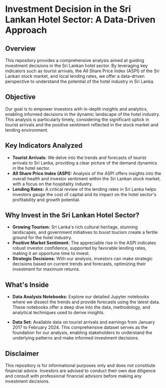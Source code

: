 # Investment Decision in the Sri Lankan Hotel Sector: A Data-Driven Approach
## Overview
This repository provides a comprehensive analysis aimed at guiding investment decisions in the Sri Lankan hotel sector. By leveraging key indicators such as tourist arrivals, the All Share Price Index (ASPI) of the Sri Lankan stock market, and local lending rates, we offer a data-driven perspective to understand the potential of the hotel industry in Sri Lanka.

## Objective
Our goal is to empower investors with in-depth insights and analytics, enabling informed decisions in the dynamic landscape of the hotel industry. This analysis is particularly timely, considering the significant uptick in tourist arrivals and the positive sentiment reflected in the stock market and lending environment.

## Key Indicators Analyzed
- **Tourist Arrivals:** We delve into the trends and forecasts of tourist arrivals to Sri Lanka, providing a clear picture of the demand dynamics in the hotel sector.
- **All Share Price Index (ASPI):** Analysis of the ASPI offers insights into the overall health and investor sentiment within the Sri Lankan stock market, with a focus on the hospitality industry.
- **Lending Rates:** A critical review of the lending rates in Sri Lanka helps investors gauge the cost of capital and its impact on the hotel sector's profitability and growth potential.


## Why Invest in the Sri Lankan Hotel Sector?
- **Growing Tourism:** Sri Lanka's rich cultural heritage, stunning landscapes, and government initiatives to boost tourism create a fertile ground for the hotel industry.
- **Positive Market Sentiment:** The appreciable rise in the ASPI indicates robust investor confidence, supported by favorable lending rates, making it an opportune time to invest.
- **Strategic Decisions:** With our analysis, investors can make strategic decisions based on current trends and forecasts, optimizing their investment for maximum returns.


## What's Inside
- **Data Analysis Notebooks:** Explore our detailed Jupyter notebooks where we dissect the trends and provide forecasts using the latest data. These notebooks offer a deep dive into the data, methodology, and analytical techniques used to derive insights.
  
- **Data Set:** Available data on tourist arrivals and earnings from January 2017 to February 2024. This comprehensive dataset serves as the foundation for our analysis, enabling stakeholders to understand the underlying patterns and make informed investment decisions.


## Disclaimer
This repository is for informational purposes only and does not constitute financial advice. Investors are advised to conduct their own due diligence and consult with professional financial advisors before making any investment decisions.
